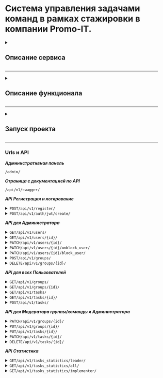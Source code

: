 # Система управления задачами команд в рамках стажировки в компании Promo-IT.

<details>
<summary>

## Описание сервиса
</summary>
Backend приложение, которое позволяет командам организовать и управлять своими задачами, временем.

</details>

---
<details>
<summary>

## Описание функционала
</summary>

текст

</details>

---
<details>
<summary>

## Запуск проекта
</summary>

### 1. Клонирование репозиторий
```bash
git clone https://github.com/Hashtagich/Team_tasker.git
```

### 2. Установка переменных окружения
***В корене проекта заполняем файл template.db.env и переименовываем его в db.env или просто создаём файл db.env и заполняем его***
```bash
POSTGRES_DB=Например, db
POSTGRES_USER=Например, db
POSTGRES_PASSWORD=Например, db
```

***В папке backend заполняем файл template.env и переименовываем его в .env или просто создаём файл .env и заполняем его***
 ```bash
 SECRET_KEY='Ваш секретный ключ проекта'
 DEBUG=Булевое значение True или False
 ALLOWED_HOSTS='Разрешенные хосты'
 LANGUAGE_CODE='Язык, например, ru'
 TIME_ZONE='Временная зона, например, UTC'

 DB_NAME='Имя Базы данных (БД), например, db'
 DB_LOGIN='Логин БД, например, db'
 DB_PASS='Пароль БД, например, db'
 DB_HOST='Хост БД, например, db'
 DB_PORT='Порт БД, например, 5432'
 
 EMAIL_BACKEND='Сервис для почты, например, django.core.mail.backends.smtp.EmailBackend'
 EMAIL_HOST='Хост почты, например для gmail smtp.gmail.com или smtp.mail.ru для mail'
 EMAIL_PORT=Порт почты, например, 587
 DEFAULT_FROM_EMAIL='Почта с которой будет отправлять письма youremail@gmail.com если выбрали smtp.gmail.com'
 EMAIL_USE_TLS=Булевое значение True или False причём EMAIL_USE_TLS не равен EMAIL_USE_SSL
 EMAIL_USE_SSL=Булевое значение True или False причём EMAIL_USE_TLS не равен EMAIL_USE_SSL
 EMAIL_HOST_PASSWORD='Пароль для внешнего приложения для доступа к почте, подробнее тут https://help.mail.ru/mail/security/protection/external/'
 NOTIFICATION_EMAIL='Перечень почт куда будут отправлять письма, пишите через пробел, можно указать одну'

 ```

### 3. Сборка и запуск контейнеров

```bash

docker-compose up --build -d

```


### 4. Инициализация БД (Создание ролей для пользователей)

```bash

docker-compose exec web python manage.py initialize_db

```


### 5. Создание суперпользователя.

```bash

docker-compose exec web python manage.py createsuperuser

```

</details>

___

### Urls и API

***Административная панель***

<code>/admin/</code>

***Страница с документацией по API***

<code>/api/v1/swagger/</code>

***API Регистрация и логирование***
<details>
<summary><code>POST/api/v1/register/</code></summary>

*Регистрация пользователя. Необходимо ввести фамилию, имя, отчество, роль, почту и пароль. Пароль должен быть не менее 8 символов и содержать минимум одну строчную латинскую букву и цифры.*

```
{
  "first_name": "string",
  "last_name": "string",
  "middle_name": "string",
  "email": "user@example.com",
  "password": "string"
}
```

</details>
<details>
<summary><code>POST/api/v1/auth/jwt/create/</code></summary>

*Логирование пользователя и генерация токена. Необходимо ввести почту и пароль пользователя.*

```
{
  "email": "string",
  "password": "string"
}
```

</details>

***API для Администратора***
<details>
<summary><code>GET/api/v1/users/</code></summary>

*Получение списка всех пользователей*
```
[
  {
    "id": 0,
    "first_name": "string",
    "last_name": "string",
    "middle_name": "string",
    "role": "",
    "phone": "string",
    "email": "user@example.com",
    "is_staff": true,
    "is_active": true,
    "is_blocked": true
  }
]
```
</details>
<details>
<summary><code>GET/api/v1/users/{id}/</code></summary>

*Получение информации о пользователе через его id*

```
{
  "id": 0,
  "first_name": "string",
  "last_name": "string",
  "middle_name": "string",
  "role": "",
  "phone": "string",
  "email": "user@example.com",
  "is_staff": true,
  "is_active": true,
  "is_blocked": true
}
```

</details>
<details>
<summary><code>PATCH/api/v1/users/{id}/</code></summary>

*Редактирования конкретного пользователя по ID*

```
{
  "first_name": "string",
  "last_name": "string",
  "middle_name": "string",
  "role": 0,
  "is_staff": true,
  "is_active": true,
  "is_blocked": true
}
```

</details>
<details>
<summary><code>PATCH/api/v1/users/{id}/unblock_user/</code></summary>

*Разблокировка пользователя*

</details>
<details>
<summary><code>PATCH/api/v1/users/{id}/block_user/</code></summary>

*Блокировка пользователя*

</details>
<details>
<summary><code>POST/api/v1/groups/</code></summary>

*Создание группы/команды*

```
{
  "name": "string",
  "leader": 0,
  "moderators": [
    0
  ],
  "specialists": [
    0
  ]
}
```

</details>
<details>
<summary><code>DELETE/api/v1/groups/{id}/</code></summary>

*Удаление группы/команды*

</details>

***API для всех Пользователей***

<details>
<summary><code>GET/api/v1/groups/</code></summary>

*Получение всех групп/команд*

```
[
  {
    "id": 0,
    "name": "string",
    "leader": {
      "id": 0,
      "first_name": "string",
      "last_name": "string",
      "middle_name": "string"
    },
    "moderators": [
      {
        "id": 0,
        "first_name": "string",
        "last_name": "string",
        "middle_name": "string"
      }
    ],
    "specialists": [
      {
        "id": 0,
        "first_name": "string",
        "last_name": "string",
        "middle_name": "string"
      }
    ],
    "datetime_update": "2024-10-14T21:33:27.079Z",
    "datetime_create": "2024-10-14T21:33:27.079Z"
  }
]
```

</details>
<details>
<summary><code>GET/api/v1/groups/{id}/</code></summary>

*Получение конкретной группы/команды по ID*

```
{
  "id": 0,
  "name": "string",
  "leader": {
    "id": 0,
    "first_name": "string",
    "last_name": "string",
    "middle_name": "string"
  },
  "moderators": [
    {
      "id": 0,
      "first_name": "string",
      "last_name": "string",
      "middle_name": "string"
    }
  ],
  "specialists": [
    {
      "id": 0,
      "first_name": "string",
      "last_name": "string",
      "middle_name": "string"
    }
  ],
  "datetime_update": "2024-10-14T21:34:04.886Z",
  "datetime_create": "2024-10-14T21:34:04.886Z"
}
```

</details>
<details>
<summary><code>GET/api/v1/tasks/</code></summary>

*Получение всех задач*

```
[
  {
    "name": "string",
    "description": "string",
    "status": "new",
    "author": {
      "id": 0,
      "first_name": "string",
      "last_name": "string",
      "middle_name": "string"
    },
    "implementer": {
      "id": 0,
      "first_name": "string",
      "last_name": "string",
      "middle_name": "string"
    },
    "datetime_start": "2024-10-14T21:48:57.238Z",
    "datetime_finish_plan": "2024-10-14T21:48:57.238Z",
    "datetime_finish_fact": "2024-10-14T21:48:57.238Z",
    "datetime_create": "2024-10-14T21:48:57.238Z"
  }
]
```

</details>
<details>
<summary><code>GET/api/v1/tasks/{id}/</code></summary>

*Получение конкретной задачи по ID*

```
{
  "name": "string",
  "description": "string",
  "status": "new",
  "author": {
    "id": 0,
    "first_name": "string",
    "last_name": "string",
    "middle_name": "string"
  },
  "implementer": {
    "id": 0,
    "first_name": "string",
    "last_name": "string",
    "middle_name": "string"
  },
  "datetime_start": "2024-10-14T21:49:49.575Z",
  "datetime_finish_plan": "2024-10-14T21:49:49.575Z",
  "datetime_finish_fact": "2024-10-14T21:49:49.575Z",
  "datetime_create": "2024-10-14T21:49:49.575Z"
}
```

</details>
<details>
<summary><code>POST/api/v1/tasks/</code></summary>

*Создание задачи. Автором становиться текущий пользователь. Название и описание являются обязательными к заполнению.*

```
{
  "name": "string",
  "description": "string",
  "status": "new",
  "author": {
    "id": 0,
    "first_name": "string",
    "last_name": "string",
    "middle_name": "string"
  },
  "implementer": {
    "id": 0,
    "first_name": "string",
    "last_name": "string",
    "middle_name": "string"
  },
  "datetime_start": "2024-10-14T21:49:49.575Z",
  "datetime_finish_plan": "2024-10-14T21:49:49.575Z",
  "datetime_finish_fact": "2024-10-14T21:49:49.575Z",
  "datetime_create": "2024-10-14T21:49:49.575Z"
}
```

</details>

***API для Модератора группы/команды и Администратора***

<details>
<summary><code>PATCH/api/v1/groups/{id}/</code></summary>

*Частичное редактирование конкретной группы/команды по ID*

```
{
  "name": "string",
  "leader": 0,
  "moderators": [
    0
  ],
  "specialists": [
    0
  ]
}
```

</details>
<details>
<summary><code>PUT/api/v1/groups/{id}/</code></summary>

*Полное редактирование конкретной группы/команды по ID*

```
{
  "name": "string",
  "leader": 0,
  "moderators": [
    0
  ],
  "specialists": [
    0
  ]
}
```

</details>
<details>
<summary><code>PUT/api/v1/tasks/{id}/</code></summary>

*Полное редактирование конкретной задачи по ID. Может выполнить также автор задачи.*

```
{
  "name": "string",
  "description": "string",
  "status": "new",
  "implementer": 0,
  "datetime_start": "2024-10-14T21:54:32.618Z",
  "datetime_finish_plan": "2024-10-14T21:54:32.618Z",
  "datetime_finish_fact": "2024-10-14T21:54:32.618Z"
}
```

</details>
<details>
<summary><code>PATCH/api/v1/tasks/{id}/</code></summary>

*Частичное редактирование конкретной задачи по ID. Может выполнить также автор задачи.*

```
{
  "name": "string",
  "description": "string",
  "status": "new",
  "implementer": 0,
  "datetime_start": "2024-10-14T21:54:32.618Z",
  "datetime_finish_plan": "2024-10-14T21:54:32.618Z",
  "datetime_finish_fact": "2024-10-14T21:54:32.618Z"
}
```

</details>
<details>
<summary><code>DELETE/api/v1/tasks/{id}/</code></summary>

*Удаление конкретной задачи по ID. Может выполнить также автор задачи.*

</details>

***API Статистика***

<details>
<summary><code>GET/api/v1/tasks_statistics/leader/</code></summary>

*Получение статистики по статусам задач исполнителей, где пользователь является руководителем.*

```
{
  "total_tasks": 0,
  "status_counts": {
    "done": 0,
    "in_work": 0,
    "new": 0
  }
}
```

</details>
<details>
<summary><code>GET/api/v1/tasks_statistics/all/</code></summary>

*Получение статистики по статусам всех задач*

```
{
  "total_tasks": 0,
  "status_counts": {
    "done": 0,
    "in_work": 0,
    "new": 0
  }
}
```

</details>
<details>
<summary><code>GET/api/v1/tasks_statistics/implementer/</code></summary>

*Получение статистики по текущему пользователю, собственная статистика.*

```
{
  "total_tasks": 0,
  "status_counts": {
    "done": 0,
    "in_work": 0,
    "new": 0
  }
}
```

</details>